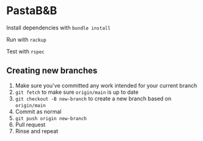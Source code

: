 # PastaB&B

Install dependencies with `bundle install` 

Run with `rackup`

Test with `rspec`

## Creating new branches
1) Make sure you've committed any work intended for your current branch
2) `git fetch` to make sure `origin/main` is up to date
3) `git checkout -B new-branch` to create a new branch based on `origin/main`
4) Commit as normal
5) `git push origin new-branch`
6) Pull request
7) Rinse and repeat